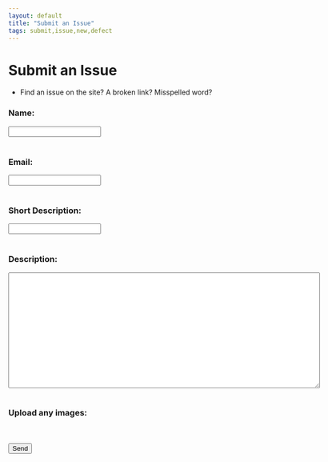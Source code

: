 ```yaml
---
layout: default
title: "Submit an Issue"
tags: submit,issue,new,defect
---
```

# Submit an Issue
* Find an issue on the site?  A broken link?  Misspelled word?

<html>
  <head>
  <script>
    UPLOADCARE_PUBLIC_KEY = 'a1ed3bccd2792a8f47e6';
    UPLOADCARE_IMAGES_ONLY = true;
  </script>
  <script src="https://ucarecdn.com/libs/widget/3.x/uploadcare.full.min.js"></script>
  </head>
  <body>
    <!--<h1>Submit an Issue</h1>-->
    <form id="submitIssue" action="https://formspree.io/craig.willett@gmail.com" method="POST">
      <!--<input type="hidden" name="_subject" id="_subject" value="TDC New Recipe">-->
      <b><h3>Name:</h3></b>
      <input type="text" name="Name" required><br/><br/>
      <b><h3>Email:</h3></b>
      <input type="email" name="_replyto" required><br/><br/>
      <b><h3>Short Description:</h3></b>
      <input type="text" name="_subject" required><br/><br/>
      <b><h3>Description:</h3></b>
      <textarea rows="15" cols="75" name="Description" required></textarea><br/><br/>
      <b><h3>Upload any images: </h3></b><input
        type="hidden"
        role="uploadcare-uploader"
        name="content"
        data-image-shrink="null"
        data-multiple="true"
        data-multiple-min="1"
        data-multiple-max="3" /><br/><br/>
      <input type="submit" value="Send">
  </form>
  </body>
</html>
